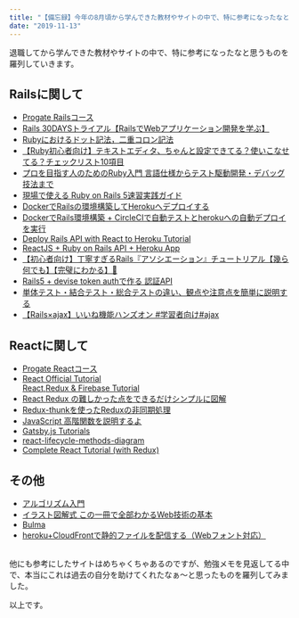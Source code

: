 ```yaml
---
title: "【備忘録】今年の8月頃から学んできた教材やサイトの中で、特に参考になったなと思うものの羅列"
date: "2019-11-13"
---
```


退職してから学んできた教材やサイトの中で、特に参考になったなと思うものを羅列していきます。

## Railsに関して
- [Progate Railsコース](https://prog-8.com/languages/rails5)<br/>
- [Rails 30DAYSトライアル【RailsでWebアプリケーション開発を学ぶ】](https://tokyofreelance.jp/daily-trial-rails0/)<br/>
- [Rubyにおけるドット記法，二重コロン記法
](https://qiita.com/ktarow/items/772014a4f0d48905f3ef)<br/>
- [【Ruby初心者向け】テキストエディタ、ちゃんと設定できてる？使いこなせてる？チェックリスト10項目
](https://qiita.com/jnchito/items/0ad568263f3419775d33)<br/>
- [プロを目指す人のためのRuby入門 言語仕様からテスト駆動開発・デバッグ技法まで](https://www.amazon.co.jp/%E3%83%97%E3%83%AD%E3%82%92%E7%9B%AE%E6%8C%87%E3%81%99%E4%BA%BA%E3%81%AE%E3%81%9F%E3%82%81%E3%81%AERuby%E5%85%A5%E9%96%80-%E8%A8%80%E8%AA%9E%E4%BB%95%E6%A7%98%E3%81%8B%E3%82%89%E3%83%86%E3%82%B9%E3%83%88%E9%A7%86%E5%8B%95%E9%96%8B%E7%99%BA%E3%83%BB%E3%83%87%E3%83%90%E3%83%83%E3%82%B0%E6%8A%80%E6%B3%95%E3%81%BE%E3%81%A7-Software-Design-plus%E3%82%B7%E3%83%AA%E3%83%BC%E3%82%BA/dp/4774193976)<br/>
- [現場で使える Ruby on Rails 5速習実践ガイド](https://www.amazon.co.jp/%E7%8F%BE%E5%A0%B4%E3%81%A7%E4%BD%BF%E3%81%88%E3%82%8B-Ruby-Rails-5%E9%80%9F%E7%BF%92%E5%AE%9F%E8%B7%B5%E3%82%AC%E3%82%A4%E3%83%89-%E5%A4%A7%E5%A0%B4%E5%AF%A7%E5%AD%90/dp/4839962227)<br/>
- [DockerでRailsの環境構築してHerokuへデプロイする
](https://qiita.com/fuku_tech/items/dc6b568f7f34df10cae7)<br/>
- [DockerでRails環境構築 + CircleCIで自動テストとherokuへの自動デプロイを実行](https://qiita.com/kei_f_1996/items/934296e23b0d8d877ff1)<br/>
- [Deploy Rails API with React to Heroku Tutorial](https://www.techandstartup.com/tutorials/rails-react-heroku#heroku)<br/>
- [ReactJS + Ruby on Rails API + Heroku App](https://medium.com/@bruno_boehm/reactjs-ruby-on-rails-api-heroku-app-2645c93f0814)<br/>
- [【初心者向け】丁寧すぎるRails『アソシエーション』チュートリアル【幾ら何でも】【完璧にわかる】🎸](https://qiita.com/kazukimatsumoto/items/14bdff681ec5ddac26d1)<br/>
- [Rails5 + devise token authで作る 認証API](http://www.webcyou.com/?p=7869)<br/>
- [単体テスト・結合テスト・総合テストの違い、観点や注意点を簡単に説明する](http://pm-rasinban.com/ut-it-st)<br/>
- [【Rails×ajax】いいね機能ハンズオン #学習者向け#ajax](https://qiita.com/naberina/items/c6b5c8d7756cb882fb20)<br/>

## Reactに関して
- [Progate Reactコース](https://prog-8.com/languages/react)<br/>
- [React Official Tutorial](https://reactjs.org/tutorial/tutorial.html)<br/>
[React,Redux & Firebase Tutorial](https://www.youtube.com/playlist?list=PL4cUxeGkcC9iWstfXntcj8f-dFZ4UtlN3)<br/>
- [React Redux の難しかった点をできるだけシンプルに図解
](https://qiita.com/suzukenz/items/40afe717029c2f8f4a54)<br/>
- [Redux-thunkを使ったReduxの非同期処理](https://kde.hateblo.jp/entry/2019/02/14/220155)<br/>
- [JavaScript 高階関数を説明するよ
](https://qiita.com/may88seiji/items/8f7e42353b6904af5e9a)<br/>
- [Gatsby.js Tutorials](https://www.gatsbyjs.org/tutorial/)<br/>
- [react-lifecycle-methods-diagram](http://projects.wojtekmaj.pl/react-lifecycle-methods-diagram/)<br/>
- [Complete React Tutorial (with Redux)](https://www.youtube.com/playlist?list=PL4cUxeGkcC9ij8CfkAY2RAGb-tmkNwQHG)<br/>

## その他
- [アルゴリズム入門](http://programmer.main.jp/index.html)<br/>
- [イラスト図解式 この一冊で全部わかるWeb技術の基本](https://www.amazon.co.jp/%E3%82%A4%E3%83%A9%E3%82%B9%E3%83%88%E5%9B%B3%E8%A7%A3%E5%BC%8F-%E3%81%93%E3%81%AE%E4%B8%80%E5%86%8A%E3%81%A7%E5%85%A8%E9%83%A8%E3%82%8F%E3%81%8B%E3%82%8BWeb%E6%8A%80%E8%A1%93%E3%81%AE%E5%9F%BA%E6%9C%AC-%E5%B0%8F%E6%9E%97-%E6%81%AD%E5%B9%B3/dp/4797388811/ref=pd_cp_14_4/357-8554549-5701959?_encoding=UTF8&pd_rd_i=4797388811&pd_rd_r=70a7d84c-57b0-43b2-be47-601829bc7731&pd_rd_w=p3JvL&pd_rd_wg=aaRlt&pf_rd_p=3be1534f-36f4-440c-b13e-b22eee9f7cff&pf_rd_r=JK0A9399FPM8HA4Y3Y68&psc=1&refRID=JK0A9399FPM8HA4Y3Y68)<br/>
- [Bulma](https://bulma.io/)<br/>
- [heroku+CloudFrontで静的ファイルを配信する（Webフォント対応）](https://qiita.com/Oakbow/items/9ceb93d47d918aeafe3a)<br/>

<br />
他にも参考にしたサイトはめちゃくちゃあるのですが、勉強メモを見返してる中で、本当にこれは過去の自分を助けてくれたなぁ〜と思ったものを羅列してみました。

以上です。